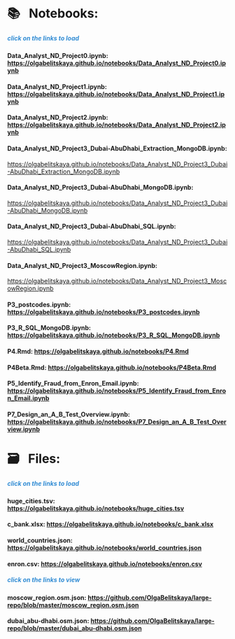 
# &#x1F4DA; &nbsp; Notebooks:
##### <span style="color:#338DD4">click on the links to load</span>

#### Data_Analyst_ND_Project0.ipynb:  https://olgabelitskaya.github.io/notebooks/Data_Analyst_ND_Project0.ipynb
#### Data_Analyst_ND_Project1.ipynb:  https://olgabelitskaya.github.io/notebooks/Data_Analyst_ND_Project1.ipynb
#### Data_Analyst_ND_Project2.ipynb:  https://olgabelitskaya.github.io/notebooks/Data_Analyst_ND_Project2.ipynb
#### Data_Analyst_ND_Project3_Dubai-AbuDhabi_Extraction_MongoDB.ipynb:
https://olgabelitskaya.github.io/notebooks/Data_Analyst_ND_Project3_Dubai-AbuDhabi_Extraction_MongoDB.ipynb
#### Data_Analyst_ND_Project3_Dubai-AbuDhabi_MongoDB.ipynb: 
https://olgabelitskaya.github.io/notebooks/Data_Analyst_ND_Project3_Dubai-AbuDhabi_MongoDB.ipynb
#### Data_Analyst_ND_Project3_Dubai-AbuDhabi_SQL.ipynb: 
https://olgabelitskaya.github.io/notebooks/Data_Analyst_ND_Project3_Dubai-AbuDhabi_SQL.ipynb
#### Data_Analyst_ND_Project3_MoscowRegion.ipynb: 
https://olgabelitskaya.github.io/notebooks/Data_Analyst_ND_Project3_MoscowRegion.ipynb
#### P3_postcodes.ipynb: https://olgabelitskaya.github.io/notebooks/P3_postcodes.ipynb
#### P3_R_SQL_MongoDB.ipynb: https://olgabelitskaya.github.io/notebooks/P3_R_SQL_MongoDB.ipynb
#### P4.Rmd: https://olgabelitskaya.github.io/notebooks/P4.Rmd
#### P4Beta.Rmd: https://olgabelitskaya.github.io/notebooks/P4Beta.Rmd
#### P5_Identify_Fraud_from_Enron_Email.ipynb: https://olgabelitskaya.github.io/notebooks/P5_Identify_Fraud_from_Enron_Email.ipynb
#### P7_Design_an_A_B_Test_Overview.ipynb: https://olgabelitskaya.github.io/notebooks/P7_Design_an_A_B_Test_Overview.ipynb

# &#x1F5C3; &nbsp; Files:
##### <span style="color:#338DD4">click on the links to load
#### huge_cities.tsv: https://olgabelitskaya.github.io/notebooks/huge_cities.tsv
#### c_bank.xlsx: https://olgabelitskaya.github.io/notebooks/c_bank.xlsx
#### world_countries.json: https://olgabelitskaya.github.io/notebooks/world_countries.json
#### enron.csv: https://olgabelitskaya.github.io/notebooks/enron.csv
##### <span style="color:#338DD4">click on the links to view</span>
#### moscow_region.osm.json: https://github.com/OlgaBelitskaya/large-repo/blob/master/moscow_region.osm.json
#### dubai_abu-dhabi.osm.json: https://github.com/OlgaBelitskaya/large-repo/blob/master/dubai_abu-dhabi.osm.json
